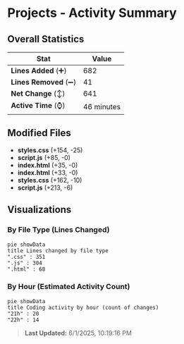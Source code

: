 # Projects - Activity Summary 

## Overall Statistics

| Stat                   | Value                                                             |
| ---------------------- | ----------------------------------------------------------------- |
| **Lines Added** (➕)   | 682                                          |
| **Lines Removed** (➖) | 41                                        |
| **Net Change** (↕)    | 641                |
| **Active Time** (⌚)   | 46 minutes |


## Modified Files
- **styles.css** (+154, -25)
- **script.js** (+85, -0)
- **index.html** (+35, -0)
- **index.html** (+33, -0)
- **styles.css** (+162, -10)
- **script.js** (+213, -6)

## Visualizations

### By File Type (Lines Changed)

```mermaid
pie showData
title Lines changed by file type
".css" : 351
".js" : 304
".html" : 68
```

### By Hour (Estimated Activity Count)

```mermaid
pie showData
title Coding activity by hour (count of changes)
"21h" : 20
"22h" : 14
```


> **Last Updated:** 6/1/2025, 10:19:16 PM